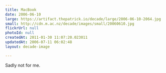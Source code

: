 ```yaml
---
title: MacBook
date: 2006-06-10
large: https://artifact.thepatrick.io/decade/large/2006-06-10-2064.jpg
small: http://cdn.m.ac.nz/decade/images/small/20060610.jpg
flickrUrl: null
photoId: null
createdAt: 2011-01-30 11:07:20.023011
updatedAt: 2006-07-11 06:02:48
layout: decade-image

---
```

Sadly not for me.
